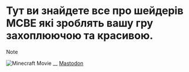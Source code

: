 # Тут ви знайдете все про шейдерів MCBE які зроблять вашу гру захоплюючою та красивою.
> [!NOTE]
> ![Minecraft Movie](https://uzvarua.github.io/renderdragonshaders/Screenshot_20241002_160434.jpg)
__
<a rel="me" href="https://social.kyiv.dcomm.net.ua/@minecraft_bedrock">Mastodon</a>

